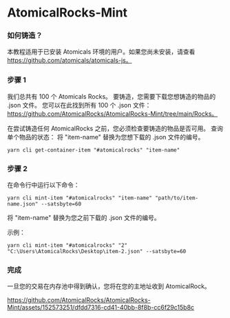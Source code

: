 # AtomicalRocks-Mint

### 如何铸造？
本教程适用于已安装 Atomicals 环境的用户。如果您尚未安装，请查看 https://github.com/atomicals/atomicals-js。

### 步骤 1
我们总共有 100 个 Atomicals Rocks。
要铸造，您需要下载您想铸造的物品的 .json 文件。
您可以在此找到所有 100 个 .json 文件：https://github.com/AtomicalRocks/AtomicalRocks-Mint/tree/main/Rocks。

在尝试铸造任何 AtomicalRocks 之前，您必须检查要铸造的物品是否可用。
查询单个物品的状态：
将 "item-name" 替换为您想下载的 .json 文件的编号。

```
yarn cli get-container-item "#atomicalrocks" "item-name"
```

### 步骤 2
在命令行中运行以下命令：
```
yarn cli mint-item "#atomicalrocks" "item-name" "path/to/item-name.json" --satsbyte=60
```
将 "item-name" 替换为您之前下载的 .json 文件的编号。

示例：
```
yarn cli mint-item "#atomicalrocks" "2" "C:\Users\AtomicalRocks\Desktop\item-2.json" --satsbyte=60
```

### 完成
一旦您的交易在内存池中得到确认，您将在您的主地址收到 AtomicalRock。

https://github.com/AtomicalRocks/AtomicalRocks-Mint/assets/152573251/dfdd7316-cd41-40bb-8f8b-cc6f29c15b8c
